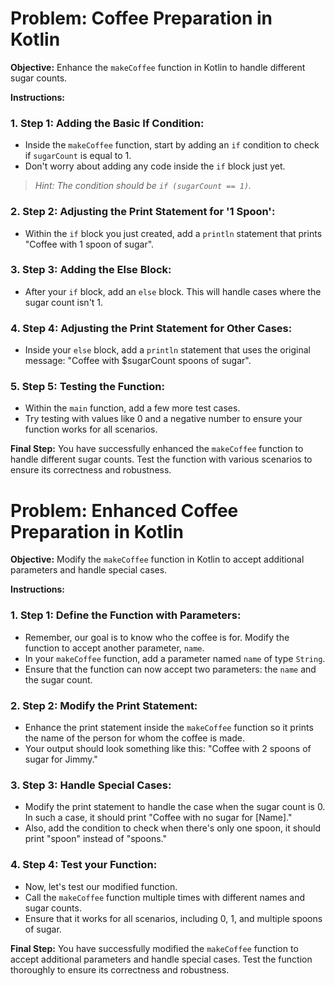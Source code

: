 # Problem: Coffee Preparation in Kotlin

**Objective:**
Enhance the `makeCoffee` function in Kotlin to handle different sugar counts.

**Instructions:**

### 1. Step 1: Adding the Basic If Condition:
- Inside the `makeCoffee` function, start by adding an `if` condition to check if `sugarCount` is equal to 1.
- Don't worry about adding any code inside the `if` block just yet.

> *Hint: The condition should be `if (sugarCount == 1)`.*

### 2. Step 2: Adjusting the Print Statement for '1 Spoon':
- Within the `if` block you just created, add a `println` statement that prints "Coffee with 1 spoon of sugar".

### 3. Step 3: Adding the Else Block:
- After your `if` block, add an `else` block. This will handle cases where the sugar count isn't 1.

### 4. Step 4: Adjusting the Print Statement for Other Cases:
- Inside your `else` block, add a `println` statement that uses the original message: "Coffee with $sugarCount spoons of sugar".

### 5. Step 5: Testing the Function:
- Within the `main` function, add a few more test cases.
- Try testing with values like 0 and a negative number to ensure your function works for all scenarios.

**Final Step:**
You have successfully enhanced the `makeCoffee` function to handle different sugar counts. Test the function with various scenarios to ensure its correctness and robustness.

# Problem: Enhanced Coffee Preparation in Kotlin

**Objective:**
Modify the `makeCoffee` function in Kotlin to accept additional parameters and handle special cases.

**Instructions:**

### 1. Step 1: Define the Function with Parameters:
- Remember, our goal is to know who the coffee is for. Modify the function to accept another parameter, `name`.
- In your `makeCoffee` function, add a parameter named `name` of type `String`.
- Ensure that the function can now accept two parameters: the `name` and the sugar count.

### 2. Step 2: Modify the Print Statement:
- Enhance the print statement inside the `makeCoffee` function so it prints the name of the person for whom the coffee is made.
- Your output should look something like this: "Coffee with 2 spoons of sugar for Jimmy."

### 3. Step 3: Handle Special Cases:
- Modify the print statement to handle the case when the sugar count is 0. In such a case, it should print "Coffee with no sugar for [Name]."
- Also, add the condition to check when there's only one spoon, it should print "spoon" instead of "spoons."

### 4. Step 4: Test your Function:
- Now, let's test our modified function.
- Call the `makeCoffee` function multiple times with different names and sugar counts.
- Ensure that it works for all scenarios, including 0, 1, and multiple spoons of sugar.

**Final Step:**
You have successfully modified the `makeCoffee` function to accept additional parameters and handle special cases. Test the function thoroughly to ensure its correctness and robustness.

